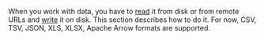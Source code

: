 [//]: # (title: Input/output)

When you work with data, you have to [read](read.md) it from disk or from remote URLs and [write](write.md) it on disk.
This section describes how to do it. For now, CSV, TSV, JSON, XLS, XLSX, Apache Arrow formats are supported.
